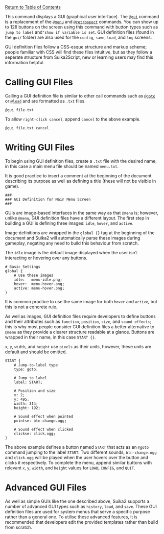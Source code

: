 [Return to Table of Contents](home)

This command displays a GUI (graphical user interface). The [`@gui`](3.-suika2script-and-commands#gui) command is a replacement of the [`@menu`](3.-suika2script-and-commands#menu) and [`@retrospect`](3.-suika2script-and-commands#retrospect) commands. You can show up to 128 buttons on the screen using this command with button types such as `jump to label` and`"show if variable is set`. GUI definition files (found in the `gui/` folder) are also used for the `config`, `save`, `load`, and `log` screens.

GUI definition files follow a CSS-esque structure and markup scheme; people familiar with CSS will find these files intuitive, but as they follow a seperate structure from Suika2Script, new or learning users may find this information helpful.

# Calling GUI Files
Calling a GUI definition file is similar to other call commands such as [`@goto`](3.suika2script-and-commands#goto) or [`@load`](3.suika2script-and-commands#load) and are formatted as `.txt` files.

```
@gui file.txt
```

To allow `right-click cancel`, append `cancel` to the above example.

```
@gui file.txt cancel
```

# Writing GUI Files
To begin using GUI definition files, create a `.txt` file with the desired name, in this case a main menu file should be named `menu.txt`.

It is good practice to insert a comment at the beginning of the document describing its purpose as well as defining a title (these will not be visible in game).

```
###
### GUI Definition for Main Menu Screen
###
```

GUIs are image-based interfaces in the same way as that `@menu` is; however, unlike `@menu`, GUI definition files have a different layout. The first step in building a GUI is defining three images: `idle`, `hover`, and `active`.

Image definitions are wrapped in the `global {}` tag at the beginning of the document and Suika2 will automatically parse these images during gameplay, negating any need to build this behaviour from scratch.

The `idle` image is the default image displayed when the user isn't interacting or hovering over any buttons.

```
# Basic Settings
global {
    # Use these images
    idle:   menu-idle.png;
    hover:  menu-hover.png;
    active: menu-hover.png;
}
```

It is common practice to use the same image for both `hover` and `active`, but this is not a concrete rule.

As well as images, GUI definition files require developers to define buttons and their attributes such as `function`, `position`, `size`, and `sound effects`; this is why most people consider GUI definition files a better alternative to `@menu` as they provide a clearer structure readable at a glance. Buttons are wrapped in their name, in this case `START {}`.

`x`, `y`, `width`, and `height` use `pixels` as their units, however, these units are default and should be omitted.

```
START {
    # Jump-to-label type
    type: goto;

    # Jump to label
    label: START;

    # Position and size
    x: 2;
    y: 495;
    width: 314;
    height: 192;

    # Sound effect when pointed
    pointse: btn-change.ogg;

    # Sound effect when clicked
    clickse: click.ogg;
}
```

The above example defines a button named `START` that acts as an `@goto` command jumping to the label `START`. Two different sounds, `btn-change.ogg` and `click.ogg` will be played when the user hovers over the button and clicks it respectively. To complete the menu, append similar buttons with relevant `x`, `y`, `width`, and `height` values for `LOAD`, `CONFIG`, and `QUIT`.

# Advanced GUI Files

As well as simple GUIs like the one described above, Suika2 supports a number of advanced GUI types such as `history`, `load`, and `save`. These GUI definition files are used for system menus that serve a specific purpose rather than a general one. To utilise these advanced features, it is recommended that developers edit the provided templates rather than build from scratch.
